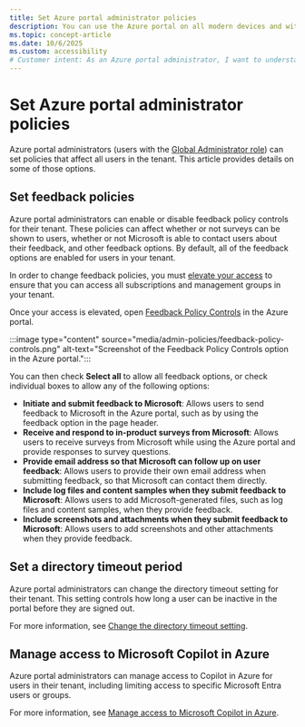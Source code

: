 ```yaml
---
title: Set Azure portal administrator policies
description: You can use the Azure portal on all modern devices and with the latest browser versions.
ms.topic: concept-article
ms.date: 10/6/2025
ms.custom: accessibility
# Customer intent: As an Azure portal administrator, I want to understand how to set options for the users in my tenant, so that I can maintain standards and manage options effectively.
---
```


# Set Azure portal administrator policies

Azure portal administrators (users with the [Global Administrator role](/entra/identity/role-based-access-control/permissions-reference#global-administrator)) can set policies that affect all users in the tenant. This article provides details on some of those options.

## Set feedback policies

Azure portal administrators can enable or disable feedback policy controls for their tenant. These policies can affect whether or not surveys can be shown to users, whether or not Microsoft is able to contact users about their feedback, and other feedback options. By default, all of the feedback options are enabled for users in your tenant.

In order to change feedback policies, you must [elevate your access](/azure/role-based-access-control/elevate-access-global-admin) to ensure that you can access all subscriptions and management groups in your tenant.

Once your access is elevated, open [Feedback Policy Controls](https://portal.azure.com/#view/Microsoft_Azure_Resources/FeedbackPolicyControls.ReactView) in the Azure portal.

:::image type="content" source="media/admin-policies/feedback-policy-controls.png" alt-text="Screenshot of the Feedback Policy Controls option in the Azure portal.":::

You can then check **Select all** to allow all feedback options, or check individual boxes to allow any of the following options:

- **Initiate and submit feedback to Microsoft**: Allows users to send feedback to Microsoft in the Azure portal, such as by using the feedback option in the page header.
- **Receive and respond to in-product surveys from Microsoft**: Allows users to receive surveys from Microsoft while using the Azure portal and provide responses to survey questions.
- **Provide email address so that Microsoft can follow up on user feedback**: Allows users to provide their own email address when submitting feedback, so that Microsoft can contact them directly.
- **Include log files and content samples when they submit feedback to Microsoft**: Allows users to add Microsoft-generated files, such as log files and content samples, when they provide feedback.
- **Include screenshots and attachments when they submit feedback to Microsoft**: Allows users to add screenshots and other attachments when they provide feedback.

## Set a directory timeout period

Azure portal administrators can change the directory timeout setting for their tenant. This setting controls how long a user can be inactive in the portal before they are signed out.

For more information, see [Change the directory timeout setting](set-preferences.md#change-the-directory-timeout-setting-admin).

## Manage access to Microsoft Copilot in Azure

Azure portal administrators can manage access to Copilot in Azure for users in their tenant, including limiting access to specific Microsoft Entra users or groups.

For more information, see [Manage access to Microsoft Copilot in Azure](/azure/copilot/manage-access).
